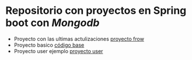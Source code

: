 # Repositorio con proyectos en Spring boot con _Mongodb_ 
* Proyecto con las ultimas actulizaciones [proyecto frow](proyecto_mongodb_springboot/com.sofka.frowFinal)
* Proyecto basico [código base](proyecto_mongodb_springboot/rest_tutorial)
* Proyecto user ejemplo [proyecto user](proyecto_mongodb_springboot/users)
